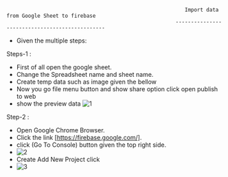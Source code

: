                                                               Import data from Google Sheet to firebase
                                                           -----------------------------------------------
* Given the  multiple steps:

Steps-1 : 
* First of all open the google sheet.
* Change the Spreadsheet name and sheet name.
* Create temp data such as image given the bellow
* Now you go file menu button and show share option click  open publish to web
* show the preview data 
![1](https://github.com/Digisoft-Noida/firebase-flutter/assets/171772732/19f12580-4d7d-4489-850e-32e7fda3ff4e)

Step-2 :
* Open Google Chrome Browser.
* Click the link [https://firebase.google.com/].
* click (Go To Console) button given the top right side.
* ![2](https://github.com/Digisoft-Noida/firebase-flutter/assets/171772732/888d60f8-6a06-435f-827a-4b2c286c956d)
* Create Add New Project click
* ![3](https://github.com/Digisoft-Noida/firebase-flutter/assets/171772732/df6142ad-1aa7-4d3a-91dc-40a61e3de6a2)
